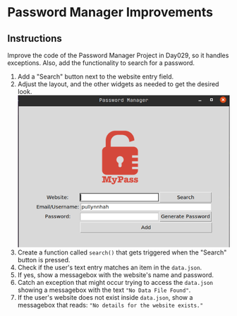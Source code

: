 # Password Manager Improvements

## Instructions

Improve the code of the Password Manager Project in Day029, so it handles exceptions.
Also, add the functionality to search for a password.

1. Add a "Search" button next to the website entry field.
2. Adjust the layout, and the other widgets as needed to get the desired look.
![](project01.png)
3. Create a function called `search()` that gets triggered when the "Search" button is pressed.
4. Check if the user's text entry matches an item in the `data.json`.
5. If yes, show a messagebox with the website's name and password.
6. Catch an exception that might occur trying to access the `data.json` showing a messagebox with the text `"No Data File Found"`.
7. If the user's website does not exist inside `data.json`, show a messagebox that reads: `"No details for the website exists."`
